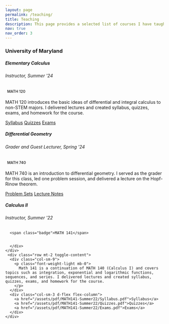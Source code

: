 ```yaml
---
layout: page
permalink: /teaching/
title: Teaching
description: This page provides a selected list of courses I have taught. Please refer to my CV for an exhaustive list of courses for which I have served as a TA.
nav: true
nav_order: 3
---
```


<head>
  <!-- Include Font Awesome for nice icons -->
  <link href="https://cdnjs.cloudflare.com/ajax/libs/font-awesome/5.15.4/css/all.min.css" rel="stylesheet">
  <style>
    /* Decrease icon size and align it properly *
    #toggle-icon {
      font-size: 18px; /* Decrease the icon size */
      margin-right: 10px; /* Add some space between icon and text */
    }
  </style>
</head>

<style>
  /* Use the global theme variables instead of new ones */
  .badge {
    display: inline-block;
    padding: 0.25em 0.5em;
    border-radius: 0.25rem;
    font-size: 0.85em;
    font-weight: 500;
    background-color: var(--global-theme-color);   /* pick up your theme color */
    color: var(--global-theme-text);               /* pick up your theme text color */
    text-align: center;
    line-height: 1.2;
  }
</style>


<h3 class="toggle-header" style="cursor: pointer;">
  <i class="toggle-icon fas fa-chevron-right"></i> University of Maryland
</h3>



<!-- MATH 120 (Elementary Calculus) Summer 24 -->
<div class="card mt-3 toggle-card">
  <div class="p-3">
    <div class="row">
      <div class="col-sm-10">
        <h5 class="card-title toggle-header">Elementary Calculus</h5>
        <h6 class="card-subtitle font-italic">Instructor, Summer '24</h6>
      </div>
      <div class="col-sm-2 text-sm-right">
        <span class="badge">MATH 120</span>
      </div>
    </div>
    <div class="row mt-2">
      <div class="col-sm-9">
        <p class="font-weight-light mb-0">
          MATH 120 introduces the basic ideas of differential and integral calculus to non-STEM majors. I delivered lectures and created syllabus, quizzes, exams, and homework for the course.
        </p>
      </div>
      <div class="col-sm-3 d-flex flex-column">
        <a href="/assets/pdf/MATH120-Summer24/Syllabus.pdf">Syllabus</a>
        <a href="/assets/pdf/MATH120-Summer24/Quizzes.pdf">Quizzes</a>
        <a href="/assets/pdf/MATH120-Summer24/Exams.pdf">Exams</a>
      </div>
    </div>
  </div>
</div>



<!-- MATH 740 (Diff. Geo) Spring 24 -->
<div class="card mt-3 toggle-card">
  <div class="p-3">
    <div class="row">
      <div class="col-sm-10">
        <h5 class="card-title toggle-header">Differential Geometry</h5>
        <h6 class="card-subtitle font-italic">Grader and Guest Lecturer, Spring '24</h6>
      </div>
      <div class="col-sm-2 text-sm-right">
        <span class="badge">MATH 740</span>
      </div>
    </div>
    <div class="row mt-2 toggle-content">
      <div class="col-sm-9">
        <p class="font-weight-light mb-0">
          MATH 740 is an introduction to differential geometry. I served as the grader for this class, led one problem session, and delivered a lecture on the Hopf-Rinow theorem.
        </p>
      </div>
      <div class="col-sm-3 d-flex flex-column">
        <a href="/assets/pdf/MATH740-Spring24/Sols.pdf">Problem Sets</a>
        <a href="/assets/pdf/MATH740-Spring24/HopfRinow.pdf">Lecture Notes</a>
      </div>
    </div>
  </div>
</div>


<!-- MATH 141 (Calc II) Summer 22 -->
<div class="card mt-3 toggle-card">
  <div class="p-3">
    <div class="row">
      <div class="col-sm-10">
        <h5 class="card-title toggle-header">Calculus II</h5>
        <h6 class="card-subtitle font-italic">Instructor, Summer '22</h6>
      </div>
      <div class="col-sm-2 text-sm-right">
      
      
      <span class="badge">MATH 141</span>

      
      </div>
    </div>
     <div class="row mt-2 toggle-content">
      <div class="col-sm-9">
        <p class="font-weight-light mb-0">
          Math 141 is a continuation of MATH 140 (Calculus I) and covers topics such as integration, exponential and logarithmic functions, sequences, and series. I delivered lectures and created syllabus, quizzes, exams, and homework for the course.
        </p>
      </div>
      <div class="col-sm-3 d-flex flex-column">
        <a href="/assets/pdf/MATH141-Summer22/Syllabus.pdf">Syllabus</a>
        <a href="/assets/pdf/MATH141-Summer22/Quizzes.pdf">Quizzes</a>
        <a href="/assets/pdf/MATH141-Summer22/Exams.pdf">Exams</a>
      </div>
    </div>
  </div>
</div>




<script>
document.addEventListener("DOMContentLoaded", function() {

  // Toggle a single card
  function toggleCard(card, show) {
    card.style.display = show ? "block" : "none";
  }

  function isVisible(el) {
    return window.getComputedStyle(el).display !== "none";
  }

  // Individual card toggle
  document.querySelectorAll(".toggle-card .toggle-header").forEach(header => {
    header.addEventListener("click", function() {
      var card = header.closest(".toggle-card");
      if (!card) return;
      toggleCard(card, !isVisible(card));
    });
  });

  // Top-level toggle all with chevron icon
  var toggleAllHeader = document.querySelector(".toggle-header");
  var toggleAllIcon = toggleAllHeader.querySelector(".toggle-icon");

  toggleAllHeader.addEventListener("click", function(e) {
    e.stopPropagation();

    var allCards = document.querySelectorAll(".toggle-card");
    // Check if any card is hidden
    var anyHidden = Array.from(allCards).some(card => !isVisible(card));

    // Toggle all cards
    allCards.forEach(card => toggleCard(card, anyHidden));

    // Toggle chevron
    if (toggleAllIcon) {
      toggleAllIcon.classList.toggle("fa-chevron-down", anyHidden);
      toggleAllIcon.classList.toggle("fa-chevron-right", !anyHidden);
    }
  });

});
</script>


